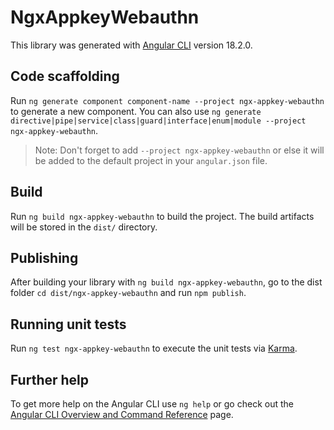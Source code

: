 # NgxAppkeyWebauthn

This library was generated with [Angular CLI](https://github.com/angular/angular-cli) version 18.2.0.

## Code scaffolding

Run `ng generate component component-name --project ngx-appkey-webauthn` to generate a new component. You can also use `ng generate directive|pipe|service|class|guard|interface|enum|module --project ngx-appkey-webauthn`.
> Note: Don't forget to add `--project ngx-appkey-webauthn` or else it will be added to the default project in your `angular.json` file. 

## Build

Run `ng build ngx-appkey-webauthn` to build the project. The build artifacts will be stored in the `dist/` directory.

## Publishing

After building your library with `ng build ngx-appkey-webauthn`, go to the dist folder `cd dist/ngx-appkey-webauthn` and run `npm publish`.

## Running unit tests

Run `ng test ngx-appkey-webauthn` to execute the unit tests via [Karma](https://karma-runner.github.io).

## Further help

To get more help on the Angular CLI use `ng help` or go check out the [Angular CLI Overview and Command Reference](https://angular.dev/tools/cli) page.
